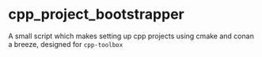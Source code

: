 # cpp_project_bootstrapper

A small script which makes setting up cpp projects using cmake and conan a breeze, designed for `cpp-toolbox`
